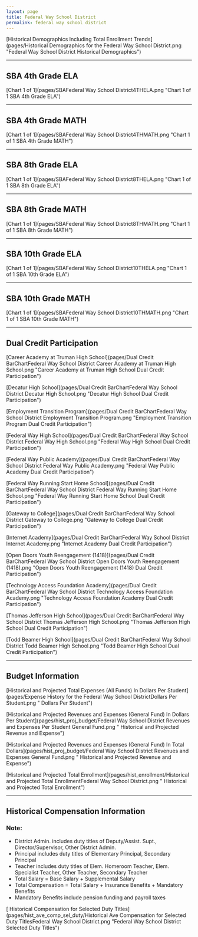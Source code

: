 ```yaml
---
layout: page
title: Federal Way School District
permalink: federal way school district
---
```



[Historical Demographics Including Total Enrollment Trends](pages/Historical Demographics for the Federal Way School District.png "Federal Way School District Historical Demographics")

___

## SBA 4th Grade ELA

[Chart 1 of 1](pages/SBAFederal Way School District4THELA.png "Chart 1 of 1 SBA 4th Grade ELA")


___

## SBA 4th Grade MATH

[Chart 1 of 1](pages/SBAFederal Way School District4THMATH.png "Chart 1 of 1 SBA 4th Grade MATH")


___

## SBA 8th Grade ELA

[Chart 1 of 1](pages/SBAFederal Way School District8THELA.png "Chart 1 of 1 SBA 8th Grade ELA")


___

## SBA 8th Grade MATH

[Chart 1 of 1](pages/SBAFederal Way School District8THMATH.png "Chart 1 of 1 SBA 8th Grade MATH")


___

## SBA 10th Grade ELA

[Chart 1 of 1](pages/SBAFederal Way School District10THELA.png "Chart 1 of 1 SBA 10th Grade ELA")


___

## SBA 10th Grade MATH

[Chart 1 of 1](pages/SBAFederal Way School District10THMATH.png "Chart 1 of 1 SBA 10th Grade MATH")


___

## Dual Credit Participation

[Career Academy at Truman High School](pages/Dual Credit BarChartFederal Way School District Career Academy at Truman High School.png "Career Academy at Truman High School Dual Credit Participation")

[Decatur High School](pages/Dual Credit BarChartFederal Way School District Decatur High School.png "Decatur High School Dual Credit Participation")

[Employment Transition Program](pages/Dual Credit BarChartFederal Way School District Employment Transition Program.png "Employment Transition Program Dual Credit Participation")

[Federal Way High School](pages/Dual Credit BarChartFederal Way School District Federal Way High School.png "Federal Way High School Dual Credit Participation")

[Federal Way Public Academy](pages/Dual Credit BarChartFederal Way School District Federal Way Public Academy.png "Federal Way Public Academy Dual Credit Participation")

[Federal Way Running Start Home School](pages/Dual Credit BarChartFederal Way School District Federal Way Running Start Home School.png "Federal Way Running Start Home School Dual Credit Participation")

[Gateway to College](pages/Dual Credit BarChartFederal Way School District Gateway to College.png "Gateway to College Dual Credit Participation")

[Internet Academy](pages/Dual Credit BarChartFederal Way School District Internet Academy.png "Internet Academy Dual Credit Participation")

[Open Doors Youth Reengagement (1418)](pages/Dual Credit BarChartFederal Way School District Open Doors Youth Reengagement (1418).png "Open Doors Youth Reengagement (1418) Dual Credit Participation")

[Technology Access Foundation Academy](pages/Dual Credit BarChartFederal Way School District Technology Access Foundation Academy.png "Technology Access Foundation Academy Dual Credit Participation")

[Thomas Jefferson High School](pages/Dual Credit BarChartFederal Way School District Thomas Jefferson High School.png "Thomas Jefferson High School Dual Credit Participation")

[Todd Beamer High School](pages/Dual Credit BarChartFederal Way School District Todd Beamer High School.png "Todd Beamer High School Dual Credit Participation")


___

## Budget Information

[Historical and Projected Total Expenses (All Funds) In Dollars Per Student](pages/Expense History for the Federal Way School DistrictDollars Per Student.png " Dollars Per Student")

[Historical and Projected Revenues and Expenses (General Fund) In Dollars Per Student](pages/hist_proj_budget/Federal Way School District Revenues and Expenses Per Student General Fund.png " Historical and Projected Revenue and Expense")

[Historical and Projected Revenues and Expenses (General Fund) In Total Dollars](pages/hist_proj_budget/Federal Way School District Revenues and Expenses General Fund.png " Historical and Projected Revenue and Expense")

[Historical and Projected Total Enrollment](pages/hist_enrollment/Historical and Projected Total EnrollmentFederal Way School District.png " Historical and Projected Total Enrollment")


___

## Historical Compensation Information
### Note:
- District Admin. includes duty titles of Deputy/Assist. Supt., Director/Supervisor, Other District Admin.
- Principal includes duty titles of Elementary Principal, Secondary Principal
- Teacher includes duty titles of Elem. Homeroom Teacher, Elem. Specialist Teacher, Other Teacher, Secondary Teacher
- Total Salary = Base Salary + Supplemental Salary
- Total Compensation = Total Salary + Insurance Benefits + Mandatory Benefits
- Mandatory Benefits include pension funding and payroll taxes

[ Historical Compensation for Selected Duty Titles](pages/hist_ave_comp_sel_duty/Historical Ave Compensation for Selected Duty TitlesFederal Way School District.png "Federal Way School District Selected Duty Titles")

